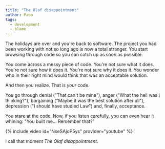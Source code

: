 ```yaml
---
title: "The Olaf disappointment"
author: Paco
tags:
  - development
  - blame
---
```


The holidays are over and you're back to software. The project you had been working with not so long ago is now a total stranger. You start browsing through code so you can catch up as soon as possible.

You come across a messy piece of code. You're not sure what it does. You're not sure how it does it. You're not sure why it does it. You wonder who in their right mind would think that was an acceptable solution.

And then you realize. That is *your* code.

You go through denial ("That can't be mine"), anger ("What the hell was I thinking?"), bargaining ("Maybe it was the best solution after all"), depression ("I should have studied Law") and, finally, acceptance.

You stare at the code. Now, if you listen carefully, you can even hear it whining: "You built me... Remember that?"

{% include video id="NxeSAjoP5ys" provider="youtube" %}

I call that moment *The Olaf disappointment*.
